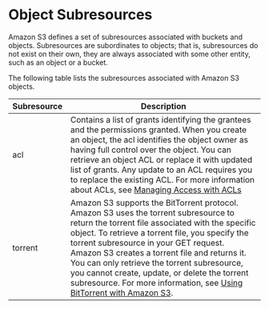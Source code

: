 # Object Subresources<a name="ObjectAndSoubResource"></a>

Amazon S3 defines a set of subresources associated with buckets and objects\. Subresources are subordinates to objects; that is, subresources do not exist on their own, they are always associated with some other entity, such as an object or a bucket\. 

 The following table lists the subresources associated with Amazon S3 objects\.


| Subresource | Description | 
| --- | --- | 
| acl | Contains a list of grants identifying the grantees and the permissions granted\. When you create an object, the acl identifies the object owner as having full control over the object\. You can retrieve an object ACL or replace it with updated list of grants\. Any update to an ACL requires you to replace the existing ACL\. For more information about ACLs, see [Managing Access with ACLs ](S3_ACLs_UsingACLs.md) | 
| torrent | Amazon S3 supports the BitTorrent protocol\. Amazon S3 uses the torrent subresource to return the torrent file associated with the specific object\. To retrieve a torrent file, you specify the torrent subresource in your GET request\. Amazon S3 creates a torrent file and returns it\. You can only retrieve the torrent subresource, you cannot create, update, or delete the torrent subresource\. For more information, see [Using BitTorrent with Amazon S3](S3Torrent.md)\. | 